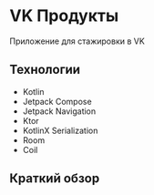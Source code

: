 # VK Продукты
Приложение для стажировки в VK

## Технологии
- Kotlin
- Jetpack Compose
- Jetpack Navigation
- Ktor
- KotlinX Serialization
- Room
- Coil

## Краткий обзор

